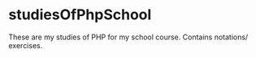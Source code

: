 # studiesOfPhpSchool
These are my studies of PHP for my school course.
Contains notations/ exercises.
